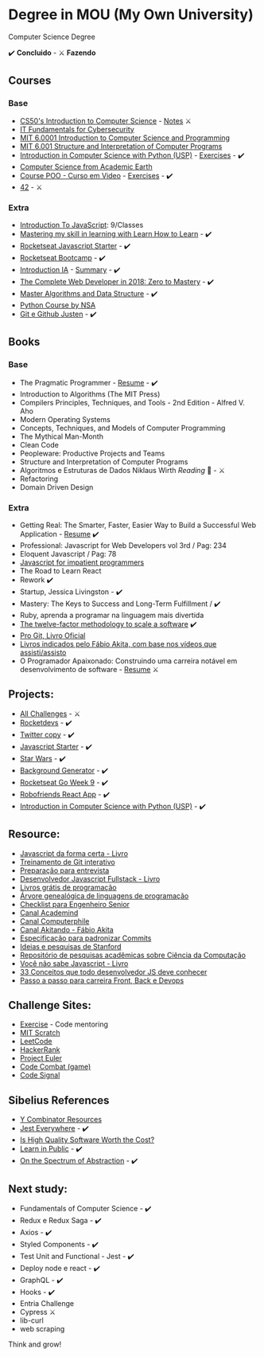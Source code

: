 # Degree in MOU (My Own University)

Computer Science Degree

✔️ **Concluido** - ⚔️ **Fazendo**

## Courses

### Base

- [CS50's Introduction to Computer Science](https://www.edx.org/course/cs50s-introduction-computer-science-harvardx-cs50x) - [Notes](./cs50) ⚔️
- [IT Fundamentals for Cybersecurity](https://www.coursera.org/specializations/it-fundamentals-cybersecurity)
- [MIT 6.0001 Introduction to Computer Science and Programming](https://www.youtube.com/watch?v=nykOeWgQcHM&list=PLUl4u3cNGP63WbdFxL8giv4yhgdMGaZNA)
- [MIT 6.001 Structure and Interpretation of Computer Programs](https://www.youtube.com/watch?v=-J_xL4IGhJA&list=PLE18841CABEA24090)
- [Introduction in Computer Science with Python (USP)](https://bit.ly/2IIVuWe) - [Exercises](https://github.com/iaurg/ciencia-computacao-coursera) - ✔️
- [Computer Science from Academic Earth](https://academicearth.org/computer-science/)
- [Course POO - Curso em Video](https://www.youtube.com/watch?v=KlIL63MeyMY&list=PLHz_AreHm4dmGuLII3tsvryMMD7VgcT7x) - [Exercises](https://github.com/iaurg/OOP-Exercises-PHP) - ✔️
- [42](https://www.42sp.org.br/) - ⚔️

### Extra

- [Introduction To JavaScript](https://www.codecademy.com/learn/introduction-to-javascript): 9/Classes
- [Mastering my skill in learning with Learn How to Learn](https://www.coursera.org/learn/learning-how-to-learn) - ✔️
- [Rocketseat Javascript Starter](https://rocketseat.com.br/starter) - ✔️
- [Rocketseat Bootcamp](https://rocketseat.com.br) - ✔️
- [Introduction IA](https://www.microsoft.com/pt-br/academia) - [Summary](https://github.com/iaurg/academia-ia) - ✔️
- [The Complete Web Developer in 2018: Zero to Mastery](https://www.udemy.com/course/the-complete-web-developer-zero-to-mastery) - ✔️
- [Master Algorithms and Data Structure](https://www.udemy.com/course/master-the-coding-interview-data-structures-algorithms) - ✔️
- [Python Course by NSA](https://nsa.sfo2.digitaloceanspaces.com/comp3321.pdf)
- [Git e Github Justen](https://www.udemy.com/course/git-e-github-para-iniciantes) - ✔️

## Books

### Base

- The Pragmatic Programmer - [Resume](https://github.com/iaurg/Computer-Science-Study/blob/master/resumes/the-pragmatic-programmer/resumo-the-pragmatic-programmer.md) - ✔️
- Introduction to Algorithms (The MIT Press)
- Compilers Principles, Techniques, and Tools - 2nd Edition - Alfred V. Aho
- Modern Operating Systems
- Concepts, Techniques, and Models of Computer Programming
- The Mythical Man-Month
- Clean Code
- Peopleware: Productive Projects and Teams
- Structure and Interpretation of Computer Programs
- Algoritmos e Estruturas de Dados Niklaus Wirth _Reading_ 📖 - ⚔️
- Refactoring
- Domain Driven Design

### Extra

- Getting Real: The Smarter, Faster, Easier Way to Build a Successful Web Application - [Resume](https://github.com/iaurg/Computer-Science-Study/blob/master/resumes/getting-real/resumo-getting-real.md) ✔️
- Professional: Javascript for Web Developers vol 3rd / Pag: 234
- Eloquent Javascript / Pag: 78
- [Javascript for impatient programmers](https://exploringjs.com/impatient-js/toc.html)
- The Road to Learn React
- Rework ✔️
- Startup, Jessica Livingston - ✔️
- Mastery: The Keys to Success and Long-Term Fulfillment / ✔️
- Ruby, aprenda a programar na linguagem mais divertida
- [The twelve-factor methodology to scale a software](https://12factor.net) ✔️
- [Pro Git, Livro Oficial](https://git-scm.com/book/pt-br/v2)
- [Livros indicados pelo Fábio Akita, com base nos vídeos que assisti/assisto](https://amzn.to/38I6jR3)
- O Programador Apaixonado: Construindo uma carreira notável em desenvolvimento de software - [Resume](https://github.com/iaurg/Computer-Science-Study/blob/master/resumes/programador-apaixonado/resumo-programador-apaixonado.md) ⚔️

## Projects:

- [All Challenges](https://github.com/iaurg/all-challenges) - ⚔️
- [Rocketdevs](https://github.com/Italox/rocketseatdevs) - ✔️
- [Twitter copy](https://github.com/Italox/twitter-react) - ✔️
- [Javascript Starter](https://github.com/Italox/RocketSeat/tree/master/JS) - ✔️
- [Star Wars](https://github.com/Italox/star_wars) - ✔️
- [Background Generator](https://github.com/Italox/background-generator) - ✔️
- [Rocketseat Go Week 9](https://github.com/Italox/tattoour) - ✔️
- [Robofriends React App](https://github.com/Italox/Robofriends) - ✔️
- [Introduction in Computer Science with Python (USP)](https://github.com/Italox/ciencia-computacao-coursera) - ✔️

## Resource:

- [Javascript da forma certa - Livro](http://jstherightway.org/pt-br/)
- [Treinamento de Git interativo](https://learngitbranching.js.org/)
- [Preparação para entrevista](https://app.codesignal.com/login)
- [Desenvolvedor Javascript Fullstack - Livro](http://stack.desenvolvedor.expert/)
- [Livros grátis de programação](https://github.com/EbookFoundation/free-programming-books/blob/master/free-programming-books-pt_BR.md)
- [Árvore genealógica de linguagens de programação](https://github.com/akitaonrails/computer_languages_genealogy_graphs)
- [Checklist para Engenheiro Senior](https://littleblah.com/post/2019-09-01-senior-engineer-checklist/)
- [Canal Academind](https://www.youtube.com/channel/UCSJbGtTlrDami-tDGPUV9-w)
- [Canal Computerphile](https://www.youtube.com/user/Computerphile)
- [Canal Akitando - Fábio Akita](https://www.youtube.com/user/AkitaOnRails)
- [Especificação para padronizar Commits](https://www.conventionalcommits.org/pt-br/v1.0.0-beta.4/)
- [Ideias e pesquisas de Stanford](https://ecorner.stanford.edu)
- [Repositório de pesquisas acadêmicas sobre Ciência da Computação](https://arxiv.org/corr)
- [Você não sabe Javascript - Livro](https://github.com/getify/You-Dont-Know-JS)
- [33 Conceitos que todo desenvolvedor JS deve conhecer](https://github.com/tiagoboeing/33-js-concepts)
- [Passo a passo para carreira Front, Back e Devops](https://roadmap.sh/)

## Challenge Sites:

- [Exercise](https://exercism.io/) - Code mentoring
- [MIT Scratch](https://scratch.mit.edu)
- [LeetCode](https://leetcode.com)
- [HackerRank](https://www.hackerrank.com)
- [Project Euler](https://projecteuler.net/)
- [Code Combat (game)](https://br.codecombat.com/)
- [Code Signal](https://codesignal.com/)

## Sibelius References

- [Y Combinator Resources](https://www.ycombinator.com/resources/)
- [Jest Everywhere](https://www.youtube.com/watch?v=X1EbHgFxSdw) - ✔️
- [Is High Quality Software Worth the Cost?](https://martinfowler.com/articles/is-quality-worth-cost.html)
- [Learn in Public](https://www.swyx.io/writing/learn-in-public/) - ✔️
- [On the Spectrum of Abstraction](https://gist.github.com/markerikson/02d5846040a1bf4a02147990df3c3599) - ✔️

## Next study:

- Fundamentals of Computer Science - ✔️
- Redux e Redux Saga - ✔️
- Axios - ✔️
- Styled Components - ✔️
- Test Unit and Functional - Jest - ✔️
- Deploy node e react - ✔️
- GraphQL - ✔️
- Hooks - ✔️
- Entria Challenge
- Cypress ⚔️
- lib-curl
- web scraping

Think and grow!
